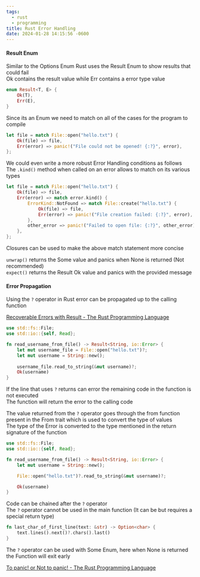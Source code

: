 ```yaml
---
tags:
  - rust
  - programming
title: Rust Error Handling
date: 2024-01-28 14:15:56 -0600
---
```


#### Result Enum

Similar to the Options Enum Rust uses the Result Enum to show results that could fail  
Ok contains the result value while Err contains a error type value

```rust
enum Result<T, E> {
    Ok(T),
    Err(E),
}
```

Since its an Enum we need to match on all of the cases for the program to compile

```rust
let file = match File::open("hello.txt") {
	Ok(file) => file,
	Err(error) => panic!("File could not be opened! {:?}", error),
};
```

We could even write a more robust Error Handling conditions as follows  
The `.kind()` method when called on an error allows to match on its various types

```rust
let file = match File::open("hello.txt") {
	Ok(file) => file,
	Err(error) => match error.kind() {
		ErrorKind::NotFound => match File::create("hello.txt") {
			Ok(file) => file,
			Err(error) => panic!("File creation failed: {:?}", error),
		},
		other_error => panic!("Failed to open file: {:?}", other_error),
	},
};
```

Closures can be used to make the above match statement more concise

`unwrap()` returns the Some value and panics when None is returned (Not recommended)  
`expect()` returns the Result Ok value and panics with the provided message

#### Error Propagation

Using the `?` operator in Rust error can be propagated up to the calling function

[Recoverable Errors with Result - The Rust Programming Language](https://doc.rust-lang.org/stable/book/ch09-02-recoverable-errors-with-result.html)

```rust
use std::fs::File;
use std::io::{self, Read};

fn read_username_from_file() -> Result<String, io::Error> {
    let mut username_file = File::open("hello.txt")?;
    let mut username = String::new();
    
    username_file.read_to_string(&mut username)?;
    Ok(username)
}
```

If the line that uses `?` returns can error the remaining code in the function is not executed  
The function will return the error to the calling code

The value returned from the `?` operator goes through the from function present in the From trait which is used to convert the type of values  
The type of the Error is converted to the type mentioned in the return signature of the function

```rust
use std::fs::File;
use std::io::{self, Read};

fn read_username_from_file() -> Result<String, io::Error> {
    let mut username = String::new();

    File::open("hello.txt")?.read_to_string(&mut username)?;

    Ok(username)
}
```

Code can be chained after the `?` operator  
The `?` operator cannot be used in the main function (It can be but requires a special return type)

```rust
fn last_char_of_first_line(text: &str) -> Option<char> {
    text.lines().next()?.chars().last()
}
```

The `?` operator can be used with Some Enum, here when None is returned the Function will exit early

[To panic! or Not to panic! - The Rust Programming Language](https://doc.rust-lang.org/stable/book/ch09-03-to-panic-or-not-to-panic.html)
